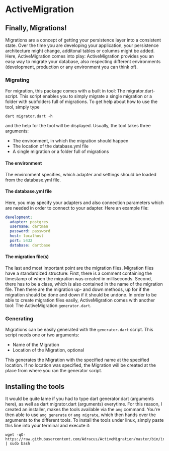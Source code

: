 ActiveMigration
===============

## Finally, Migrations!
Migrations are a concept of getting your persistence layer into a consistent state.
Over the time you are developing your application, your persistence architecture
might change, additonal tables or columns might be added. Here, ActiveMigration comes
into play: ActiveMigration provides you an easy way to migrate your database, also
respecting different environments (development, production or any environment you
can think of).

### Migrating
For migration, this package comes with a built in tool: The migrator.dart-script.
This script enables you to simply migrate a single migration or a folder with
subfolders full of migrations. To get help about how to use the tool, simply type

```
dart migrator.dart -h
```
and the help for the tool will be displayed.
Usually, the tool takes three arguments:
+ The environment, in which the migration should happen
+ The location of the database.yml file
+ A single migration or a folder full of migrations

#### The environment
The environment specifies, which adapter and settings should be loaded from the
database.yml file.

#### The database.yml file
Here, you may specify your adapters and also connection parameters which are
needed in order to connect to your adapter. Here an example file:

```yaml
development:
  adapter: postgres
  username: dartman
  password: password
  host: localhost
  port: 5432
  database: dartbase
```

#### The migration file(s)
The last and most important point are the migration files. Migration
files have a standardized structure: First, there is a comment containing
the timestamp of when the migration was created in milliseconds.
Second, there has to be a class, which is also contained in the name
of the migration file. Then there are the migration up- and down methods,
up for if the migration should be done and down if it should be undone.
In order to be able to create migration files easily, ActiveMigration
comes with another tool: The ActiveMigration `generator.dart`.

### Generating
Migrations can be easily generated with the `generator.dart` script.
This script needs one or two arguments:
+ Name of the Migration
+ Location of the Migration, optional

This generates the Migration with the specified name at the
specified location. If no location was specified, the Migration will
be created at the place from where you ran the generator script.

## Installing the tools
It would be quite lame if you had to type dart generator.dart (arguments here), as well
as dart migrator.dart (arguments) everytime. For this reason, I created an installer,
makes the tools available via the `amg` command. You're then able to use `amg generate`
or `amg migrate`, which then hands over the arguments to the different tools.
To install the tools under linux, simply paste this line into your terminal and execute it:

```shell
wget -qO- https://raw.githubusercontent.com/Adracus/ActiveMigration/master/bin/install.sh | sudo bash
```
